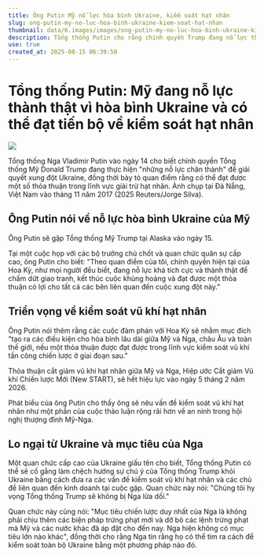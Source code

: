 ```yaml
---
title: Ông Putin Mỹ nỗ lực hòa bình Ukraine, kiểm soát hạt nhân
slug: ong-putin-my-no-luc-hoa-binh-ukraine-kiem-soat-hat-nhan
thumbnail: data/6.images/images/ong-putin-my-no-luc-hoa-binh-ukraine-kiem-soat-hat-nhan.webp
description: Tổng thống Putin cho rằng chính quyền Trump đang nỗ lực thành thật vì hòa bình Ukraine và có thể đạt thỏa thuận kiểm soát hạt nhân, trước cuộc gặp với ông Trump.
use: true
created_at: 2025-08-15 06:39:50
---
```


# Tổng thống Putin: Mỹ đang nỗ lực thành thật vì hòa bình Ukraine và có thể đạt tiến bộ về kiểm soát hạt nhân

![](/images/20250814-00000112-reut-000-3-view.webp)

Tổng thống Nga Vladimir Putin vào ngày 14 cho biết chính quyền Tổng thống Mỹ Donald Trump đang thực hiện "những nỗ lực chân thành" để giải quyết xung đột Ukraine, đồng thời bày tỏ quan điểm rằng có thể đạt được một số thỏa thuận trong lĩnh vực giải trừ hạt nhân. Ảnh chụp tại Đà Nẵng, Việt Nam vào tháng 11 năm 2017 (2025 Reuters/Jorge Silva).

## Ông Putin nói về nỗ lực hòa bình Ukraine của Mỹ

Ông Putin sẽ gặp Tổng thống Mỹ Trump tại Alaska vào ngày 15.

Tại một cuộc họp với các bộ trưởng chủ chốt và quan chức quân sự cấp cao, ông Putin cho biết: "Theo quan điểm của tôi, chính quyền hiện tại của Hoa Kỳ, như mọi người đều biết, đang nỗ lực khá tích cực và thành thật để chấm dứt giao tranh, kết thúc cuộc khủng hoảng và đạt được một thỏa thuận có lợi cho tất cả các bên liên quan đến cuộc xung đột này."

## Triển vọng về kiểm soát vũ khí hạt nhân

Ông Putin nói thêm rằng các cuộc đàm phán với Hoa Kỳ sẽ nhằm mục đích "tạo ra các điều kiện cho hòa bình lâu dài giữa Mỹ và Nga, châu Âu và toàn thế giới, nếu một thỏa thuận được đạt được trong lĩnh vực kiểm soát vũ khí tấn công chiến lược ở giai đoạn sau."

Thỏa thuận cắt giảm vũ khí hạt nhân giữa Mỹ và Nga, Hiệp ước Cắt giảm Vũ khí Chiến lược Mới (New START), sẽ hết hiệu lực vào ngày 5 tháng 2 năm 2026.

Phát biểu của ông Putin cho thấy ông sẽ nêu vấn đề kiểm soát vũ khí hạt nhân như một phần của cuộc thảo luận rộng rãi hơn về an ninh trong hội nghị thượng đỉnh Mỹ-Nga.

## Lo ngại từ Ukraine và mục tiêu của Nga

Một quan chức cấp cao của Ukraine giấu tên cho biết, Tổng thống Putin có thể sẽ cố gắng làm chệch hướng sự chú ý của Tổng thống Trump khỏi Ukraine bằng cách đưa ra các vấn đề kiểm soát vũ khí hạt nhân và các chủ đề liên quan đến kinh doanh tại cuộc gặp. Quan chức này nói: "Chúng tôi hy vọng Tổng thống Trump sẽ không bị Nga lừa dối."

Quan chức này cũng nói: "Mục tiêu chiến lược duy nhất của Nga là không phải chịu thêm các biện pháp trừng phạt mới và dỡ bỏ các lệnh trừng phạt mà Mỹ và các nước khác đã áp đặt cho đến nay. Nga hiện không có mục tiêu lớn nào khác", đồng thời cho rằng Nga tin rằng họ có thể tìm ra cách để kiểm soát toàn bộ Ukraine bằng một phương pháp nào đó.